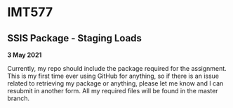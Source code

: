 # IMT577

## **SSIS Package - Staging Loads**
**3 May 2021**

Currently, my repo should include the package required for the assignment. This is my first time ever using GitHub for anything, so if there is an issue related to retrieving my package or anything, please let me know and I can resubmit in another form. All my required files will be found in the master branch.
